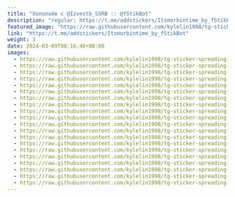 ```yaml
---
title: "Хололайв с @Izvestb_SSRB :: @fStikBot"
description: "regular: https://t.me/addstickers/Itsmorbintime_by_fStikBot"
featured_image: "https://raw.githubusercontent.com/kylelin1998/tg-sticker-spreading-worldwide-images/main/img/f133a972-a0e5-4659-b9be-19bda8b69d9b.jpg"
link: "https://t.me/addstickers/Itsmorbintime_by_fStikBot"
weight: 3
date: 2024-03-09T08:16:48+08:00
images:
  - https://raw.githubusercontent.com/kylelin1998/tg-sticker-spreading-worldwide-images/main/img/f133a972-a0e5-4659-b9be-19bda8b69d9b.jpg
  - https://raw.githubusercontent.com/kylelin1998/tg-sticker-spreading-worldwide-images/main/img/e70c5621-198e-48f0-883e-a8ebf381f9a4.jpg
  - https://raw.githubusercontent.com/kylelin1998/tg-sticker-spreading-worldwide-images/main/img/0ea20f18-8d64-42e7-82d1-540eee6c23ec.jpg
  - https://raw.githubusercontent.com/kylelin1998/tg-sticker-spreading-worldwide-images/main/img/576bfd53-0ebe-42d7-9068-4c1f00de462e.jpg
  - https://raw.githubusercontent.com/kylelin1998/tg-sticker-spreading-worldwide-images/main/img/ef4317e1-2c17-494f-9535-018ea1313748.jpg
  - https://raw.githubusercontent.com/kylelin1998/tg-sticker-spreading-worldwide-images/main/img/8fa9897d-8552-4581-9843-07551bc2291e.jpg
  - https://raw.githubusercontent.com/kylelin1998/tg-sticker-spreading-worldwide-images/main/img/00eae1a4-8f2a-4558-9b49-3d23b18eb595.jpg
  - https://raw.githubusercontent.com/kylelin1998/tg-sticker-spreading-worldwide-images/main/img/a8893cf1-a3c4-40a4-a1fc-f2d247161eae.jpg
  - https://raw.githubusercontent.com/kylelin1998/tg-sticker-spreading-worldwide-images/main/img/6fade723-f351-4f60-9c91-6daa25170b67.jpg
  - https://raw.githubusercontent.com/kylelin1998/tg-sticker-spreading-worldwide-images/main/img/33b1478b-9b11-41ea-8559-6c6f047258ab.jpg
  - https://raw.githubusercontent.com/kylelin1998/tg-sticker-spreading-worldwide-images/main/img/05dc321f-73f5-4092-ac95-470ef2e26974.jpg
  - https://raw.githubusercontent.com/kylelin1998/tg-sticker-spreading-worldwide-images/main/img/7042b4fb-efcb-4854-bcda-cd9ffb0c52e8.jpg
  - https://raw.githubusercontent.com/kylelin1998/tg-sticker-spreading-worldwide-images/main/img/1a6a45fa-778c-443d-98ea-6cbb7765555e.jpg
  - https://raw.githubusercontent.com/kylelin1998/tg-sticker-spreading-worldwide-images/main/img/228d4d9c-96e7-4e28-b293-4ed4fcbba11c.jpg
  - https://raw.githubusercontent.com/kylelin1998/tg-sticker-spreading-worldwide-images/main/img/fd2a3d27-358e-43c6-a7a1-6d88c7d61848.jpg
  - https://raw.githubusercontent.com/kylelin1998/tg-sticker-spreading-worldwide-images/main/img/53bd985d-9700-4627-b1ef-1517713eb15a.jpg
  - https://raw.githubusercontent.com/kylelin1998/tg-sticker-spreading-worldwide-images/main/img/a1abbdc4-2d29-4b4a-ac1e-8e9bfa7f059f.jpg
  - https://raw.githubusercontent.com/kylelin1998/tg-sticker-spreading-worldwide-images/main/img/10300f58-366d-4bff-8679-80fb4da95cc0.jpg
  - https://raw.githubusercontent.com/kylelin1998/tg-sticker-spreading-worldwide-images/main/img/70e10265-754e-40e8-a21c-3972fef49fc6.jpg
  - https://raw.githubusercontent.com/kylelin1998/tg-sticker-spreading-worldwide-images/main/img/e77b7271-01b2-4d96-a18a-34722d99b322.jpg
---
```

